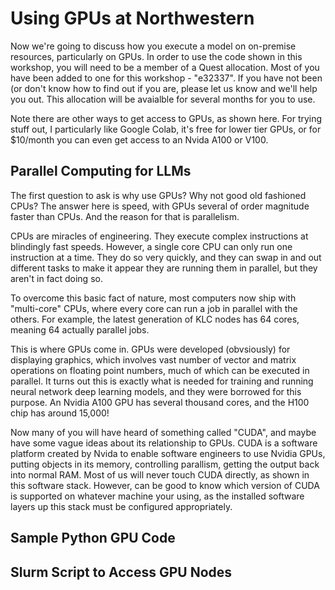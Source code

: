 # Using GPUs at Northwestern

Now we're going to discuss how you execute a model on on-premise resources, particularly on GPUs. In order to use the code shown in this workshop, you will need to be a member of a Quest allocation. Most of you have been added to one for this workshop - "e32337". If you have not been (or don't know how to find out if you are, please let us know and we'll help you out. This allocation will be avaialble for several months for you to use.

Note there are other ways to get access to GPUs, as shown here. For trying stuff out, I particularly like Google Colab, it's free for lower tier GPUs, or for $10/month you can even get access to an Nvida A100 or V100.

## Parallel Computing for LLMs

The first question to ask is why use GPUs? Why not good old fashioned CPUs? The answer here is speed, with GPUs several of order magnitude faster than CPUs. And the reason for that is parallelism.

CPUs are miracles of engineering. They execute complex instructions at blindingly fast speeds. However, a single core CPU can only run one instruction at a time. They do so very quickly, and they can swap in and out different tasks to make it appear they are running them in parallel, but they aren't in fact doing so.

To overcome this basic fact of nature, most computers now ship with "multi-core" CPUs, where every core can run a job in parallel with the others. For example, the latest generation of KLC nodes has 64 cores, meaning 64 actually parallel jobs.

This is where GPUs come in. GPUs were developed (obvsiously) for displaying graphics, which involves vast number of vector and matrix operations on floating point numbers, much of which can be executed in parallel. It turns out this is exactly what is needed for training and running neural network deep learning models, and they were borrowed for this purpose. An Nvidia A100 GPU has several thousand cores, and the H100 chip has around 15,000!

Now many of you will have heard of something called "CUDA", and maybe have some vague ideas about its relationship to GPUs. CUDA is a software platform created by Nvida to enable software engineers to use Nvidia GPUs, putting objects in its memory, controlling parallism, getting the output back into normal RAM. Most of us will never touch CUDA directly, as shown in this software stack. However, can be good to know which version of CUDA is supported on whatever machine your using, as the installed software layers up this stack must be configured appropriately.

## Sample Python GPU Code

## Slurm Script to Access GPU Nodes



